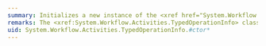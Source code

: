 ```yaml
---
summary: Initializes a new instance of the <xref href="System.Workflow.Activities.TypedOperationInfo"></xref> class.
remarks: The <xref:System.Workflow.Activities.TypedOperationInfo> class requires that a service contract is present.
uid: System.Workflow.Activities.TypedOperationInfo.#ctor*
---
```

